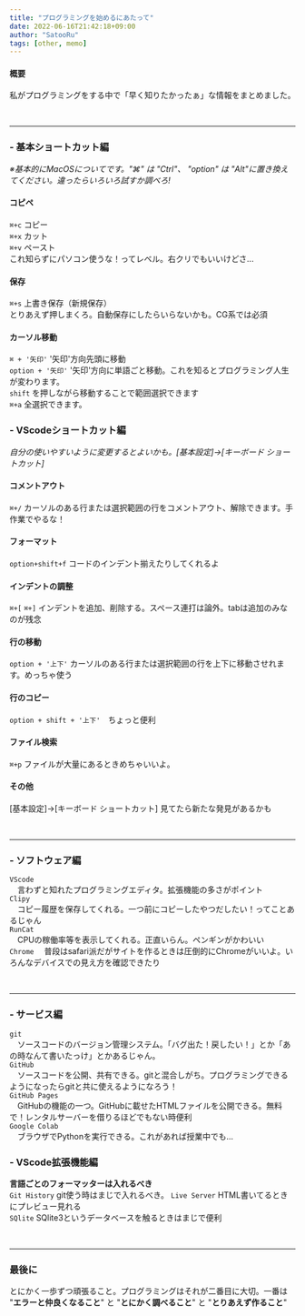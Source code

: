 ```yaml
---
title: "プログラミングを始めるにあたって"
date: 2022-06-16T21:42:18+09:00
author: "SatooRu"
tags: [other, memo]
---
```


#### 概要
私がプログラミングをする中で「早く知りたかったぁ」な情報をまとめました。

<!--more-->

<br>
<hr>

### - 基本ショートカット編
*<p class="small">※基本的にMacOSについてです。"⌘" は "Ctrl"、 "option" は "Alt"に置き換えてください。違ったらいろいろ試すか調べろ!</p>*  

#### コピペ
`⌘+c` コピー  
`⌘+x` カット  
`⌘+v` ペースト  
これ知らずにパソコン使うな！ってレベル。右クリでもいいけどさ...

#### 保存
`⌘+s` 上書き保存（新規保存）  
とりあえず押しまくろ。自動保存にしたらいらないかも。CG系では必須

#### カーソル移動
`⌘ + '矢印'` '矢印'方向先頭に移動  
`option + '矢印'` '矢印'方向に単語ごと移動。これを知るとプログラミング人生が変わります。  
`shift` を押しながら移動することで範囲選択できます  
`⌘+a` 全選択できます。


### - VScodeショートカット編
*<p class="small">自分の使いやすいように変更するとよいかも。[基本設定]→[キーボード ショートカット]</p>* 

#### コメントアウト
`⌘+/` カーソルのある行または選択範囲の行をコメントアウト、解除できます。手作業でやるな！

#### フォーマット
`option+shift+f` コードのインデント揃えたりしてくれるよ

#### インデントの調整
`⌘+[` `⌘+]` インデントを追加、削除する。スペース連打は論外。tabは追加のみなのが残念

#### 行の移動
`option + '上下'` カーソルのある行または選択範囲の行を上下に移動させれます。めっちゃ使う

#### 行のコピー
`option + shift + '上下'`　ちょっと便利

#### ファイル検索
`⌘+p` ファイルが大量にあるときめちゃいいよ。

#### その他
[基本設定]→[キーボード ショートカット] 見てたら新たな発見があるかも

<br>
<hr>

### - ソフトウェア編
`VScode`  
　言わずと知れたプログラミングエディタ。拡張機能の多さがポイント  
`Clipy`  
　コピー履歴を保存してくれる。一つ前にコピーしたやつだしたい！ってことあるじゃん  
`RunCat`  
　CPUの稼働率等を表示してくれる。正直いらん。ペンギンがかわいい  
`Chrome`
　普段はsafari派だがサイトを作るときは圧倒的にChromeがいいよ。いろんなデバイスでの見え方を確認できたり

<br>
<hr>

### - サービス編
`git`  
　ソースコードのバージョン管理システム。「バグ出た！戻したい！」とか「あの時なんて書いたっけ」とかあるじゃん。    
`GitHub`  
　ソースコードを公開、共有できる。gitと混合しがち。プログラミングできるようになったらgitと共に使えるようになろう！  
`GitHub Pages`  
　GitHubの機能の一つ。GitHubに載せたHTMLファイルを公開できる。無料で！レンタルサーバーを借りるほどでもない時便利  
`Google Colab`  
　ブラウザでPythonを実行できる。これがあれば授業中でも...  


### - VScode拡張機能編
**言語ごとのフォーマッターは入れるべき**  
`Git History` 
  git使う時はまじで入れるべき。
`Live Server` 
  HTML書いてるときにプレビュー見れる  
`SQlite` 
  SQlite3というデータベースを触るときはまじで便利  

<br>
<hr>

### 最後に
とにかく一歩ずつ頑張ること。プログラミングはそれが二番目に大切。一番は "**エラーと仲良くなること**" と "**とにかく調べること**" と "**とりあえず作ること**"  

<br>
